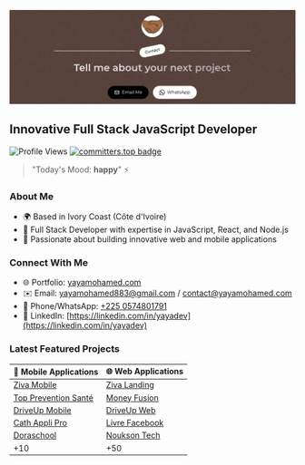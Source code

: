 [![hero](./hero.png?raw=true)](https://yayamohamed.com)

## Innovative Full Stack JavaScript Developer

![Profile Views](https://komarev.com/ghpvc/?username=yaya12085&color=brightgreen) [![committers.top badge](https://user-badge.committers.top/ivory_coast_public/Yaya12085.svg)](https://user-badge.committers.top/ivory_coast_public/Yaya12085)

> "Today's Mood: **happy**" ⚡

### About Me
* 🌍 Based in Ivory Coast (Côte d'Ivoire)
* 💼 Full Stack Developer with expertise in JavaScript, React, and Node.js
* 🚀 Passionate about building innovative web and mobile applications

### Connect With Me
* 🌐 Portfolio: [yayamohamed.com](https://yayamohamed.com)
* ✉️ Email: [yayamohamed883@gmail.com](mailto:yayamohamed883@gmail.com) / [contact@yayamohamed.com](mailto:contact@yayamohamed.com)
* 📱 Phone/WhatsApp: [+225 0574801791](tel:+2250574801791)
* 🔗 LinkedIn: [https://linkedin.com/in/yayadev](https://linkedin.com/in/yayadev)


### Latest Featured Projects

| 📱 Mobile Applications | 🌐 Web Applications |
|------------------------|---------------------|
| [Ziva Mobile](https://play.google.com/store/apps/details?id=net.zivaziva.app) | [Ziva Landing](https://www.zivacovoiturage.net/) |
| [Top Prevention Santé](https://play.google.com/store/apps/details?id=com.toppreventionsante) | [Money Fusion](https://moneyfusion.net) |
| [DriveUp Mobile](https://play.google.com/store/apps/details?id=com.driveup.mobile) | [DriveUp Web](https://driveuptech.com/) |
| [Cath Appli Pro](https://play.google.com/store/apps/details?id=com.scdigital.cathapplipro) | [Livre Facebook](https://livre.sc-digital.org) |
| [Doraschool](https://play.google.com/store/apps/details?id=com.doraschool) | [Noukson Tech](https://https://www.noukson-tech.com/) |
| +10 | +50 |
